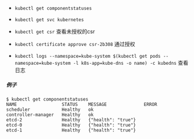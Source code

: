 - ```kubectl get componentstatuses```
- ```kubectl get svc kubernetes```

- ```kubectl get csr``` 查看未授权的csr
- ```kubectl certificate approve csr-2b308``` 通过授权

- ```kubectl logs --namespace=kube-system $(kubectl get pods --namespace=kube-system -l k8s-app=kube-dns -o name) -c kubedns```   查看日志

##### 例子
```
$ kubectl get componentstatuses
NAME                 STATUS    MESSAGE              ERROR
scheduler            Healthy   ok                   
controller-manager   Healthy   ok                   
etcd-2               Healthy   {"health": "true"}   
etcd-0               Healthy   {"health": "true"}   
etcd-1               Healthy   {"health": "true"}

```